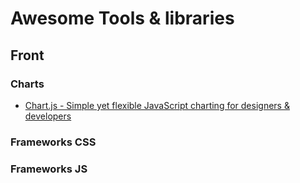 # Awesome Tools & libraries

## Front

### Charts

- [Chart.js - Simple yet flexible JavaScript charting for designers & developers](http://www.chartjs.org/)

### Frameworks CSS

### Frameworks JS



